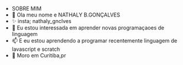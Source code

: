 - SOBRE MIM 
- 👀 Ola meu nome e NATHALY B.GONÇALVES
- ✨ insta; nathaly_gnclves
- 💞️ Eu estou interessada em aprender novas programaçaoes de linguagem 
- 📫 E eu estou aprendendo a programar recentemente linguagem de lavascript e scratch
- 🌃 Moro em Curitiba,pr
